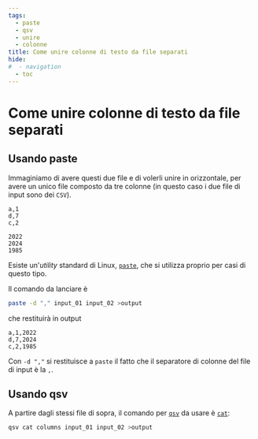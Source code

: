 ```yaml
---
tags:
  - paste
  - qsv
  - unire
  - colonne
title: Come unire colonne di testo da file separati
hide:
#  - navigation
  - toc
---
```


# Come unire colonne di testo da file separati

## Usando paste

Immaginiamo di avere questi due file e di volerli unire in orizzontale, per avere un unico file composto da tre colonne (in questo caso i due file di input sono dei `CSV`).

```csv title="input_01"
a,1
d,7
c,2
```

```csv title="input_01"
2022
2024
1985
```

Esiste un'*utility* standard di Linux, [`paste`](../../utilities/#paste), che si utilizza proprio per casi di questo tipo.

Il comando da lanciare è

```bash
paste -d "," input_01 input_02 >output
```

che restituirà in output

```csv title="output"
a,1,2022
d,7,2024
c,2,1985
```

Con `-d ","` si restituisce a `paste` il fatto che il separatore di colonne del file di input è la `,`.

## Usando qsv

A partire dagli stessi file di sopra, il comando per [`qsv`](../../utilities/#qsv) da usare è [`cat`](https://github.com/jqnatividad/qsv/blob/master/src/cmd/cat.rs#L7):

```bash
qsv cat columns input_01 input_02 >output
```
